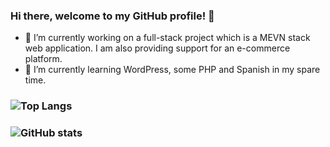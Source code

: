 ### Hi there, welcome to my GitHub profile! 👋

<!--
**ozrn/ozrn** is a ✨ _special_ ✨ repository because its `README.md` (this file) appears on your GitHub profile. -->

- 🔭 I’m currently working on a full-stack project which is a MEVN stack web application. I am also providing support for an e-commerce platform. 
- 🌱 I’m currently learning WordPress, some PHP and Spanish in my spare time.
<!--- 📫 How to reach me: 
- ⚡ Fun fact: 
-->

### ![Top Langs](https://github-readme-stats.vercel.app/api/top-langs/?username=ozrn&theme=tokyonight)
### ![GitHub stats](https://github-readme-stats.vercel.app/api?username=ozrn&show_icons=true&theme=tokyonight)



